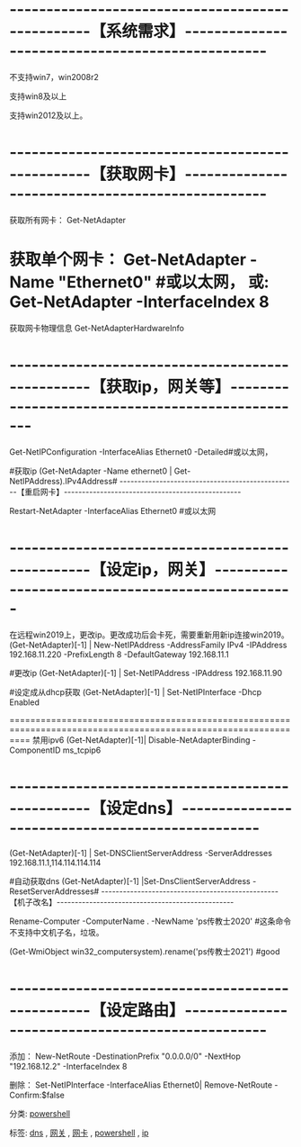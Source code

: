 ﻿# -------------------------------------------------【系统需求】-------------------------------------------------

不支持win7，win2008r2

支持win8及以上

支持win2012及以上。

# -------------------------------------------------【获取网卡】-------------------------------------------------

获取所有网卡：
Get-NetAdapter

获取单个网卡：
Get-NetAdapter -Name "Ethernet0" #或以太网，
或:
Get-NetAdapter -InterfaceIndex 8
================================

获取网卡物理信息
Get-NetAdapterHardwareInfo

# -------------------------------------------------【获取ip，网关等】-------------------------------------------------

Get-NetIPConfiguration -InterfaceAlias Ethernet0 -Detailed#或以太网，

#获取ip
(Get-NetAdapter -Name ethernet0 | Get-NetIPAddress).IPv4Address# -------------------------------------------------【重启网卡】-------------------------------------------------

Restart-NetAdapter -InterfaceAlias Ethernet0 #或以太网

# -------------------------------------------------【设定ip，网关】-------------------------------------------------

在远程win2019上，更改ip。更改成功后会卡死，需要重新用新ip连接win2019。
(Get-NetAdapter)[-1] | New-NetIPAddress -AddressFamily IPv4 -IPAddress 192.168.11.220 -PrefixLength 8 -DefaultGateway 192.168.11.1

#更改ip
(Get-NetAdapter)[-1] | Set-NetIPAddress  -IPAddress 192.168.11.90

#设定成从dhcp获取
(Get-NetAdapter)[-1] | Set-NetIPInterface -Dhcp Enabled

================================================================================================================
禁用ipv6
(Get-NetAdapter)[-1]| Disable-NetAdapterBinding -ComponentID ms\_tcpip6

# -------------------------------------------------【设定dns】-------------------------------------------------

(Get-NetAdapter)[-1] | Set-DNSClientServerAddress -ServerAddresses 192.168.11.1,114.114.114.114

#自动获取dns
(Get-NetAdapter)[-1] |Set-DnsClientServerAddress -ResetServerAddresses# -------------------------------------------------【机子改名】-------------------------------------------------

Rename-Computer -ComputerName . -NewName 'ps传教士2020' #这条命令不支持中文机子名，垃圾。

(Get-WmiObject win32\_computersystem).rename('ps传教士2021') #good

# -------------------------------------------------【设定路由】-------------------------------------------------

添加：
New-NetRoute -DestinationPrefix "0.0.0.0/0" -NextHop "192.168.12.2" -InterfaceIndex 8

删除：
Set-NetIPInterface -InterfaceAlias Ethernet0| Remove-NetRoute -Confirm:\$false

分类: [powershell](https://www.cnblogs.com/piapia/category/420584.html)

标签: [dns](https://www.cnblogs.com/piapia/tag/dns/) , [网关](https://www.cnblogs.com/piapia/tag/%E7%BD%91%E5%85%B3/) , [网卡](https://www.cnblogs.com/piapia/tag/%E7%BD%91%E5%8D%A1/) , [powershell](https://www.cnblogs.com/piapia/tag/powershell/) , [ip](https://www.cnblogs.com/piapia/tag/ip/)
